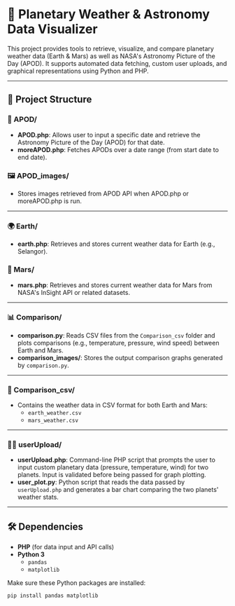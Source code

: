 # 🌌 Planetary Weather & Astronomy Data Visualizer

This project provides tools to retrieve, visualize, and compare planetary weather data (Earth & Mars) as well as NASA's Astronomy Picture of the Day (APOD). It supports automated data fetching, custom user uploads, and graphical representations using Python and PHP.

---

## 📁 Project Structure

### 🔭 APOD/

- **APOD.php**: Allows user to input a specific date and retrieve the Astronomy Picture of the Day (APOD) for that date.
- **moreAPOD.php**: Fetches APODs over a date range (from start date to end date).

### 🖼 APOD_images/

- Stores images retrieved from APOD API when APOD.php or moreAPOD.php is run.

---

### 🌍 Earth/

- **earth.php**: Retrieves and stores current weather data for Earth (e.g., Selangor).

### 🔴 Mars/

- **mars.php**: Retrieves and stores current weather data for Mars from NASA's InSight API or related datasets.

---

### 📊 Comparison/

- **comparison.py**: Reads CSV files from the `Comparison_csv` folder and plots comparisons (e.g., temperature, pressure, wind speed) between Earth and Mars.
- **comparison_images/**: Stores the output comparison graphs generated by `comparison.py`.

---

### 📂 Comparison_csv/

- Contains the weather data in CSV format for both Earth and Mars:
  - `earth_weather.csv`
  - `mars_weather.csv`

---

### 🧑‍🚀 userUpload/

- **userUpload.php**: Command-line PHP script that prompts the user to input custom planetary data (pressure, temperature, wind) for two planets. Input is validated before being passed for graph plotting.
- **user_plot.py**: Python script that reads the data passed by `userUpload.php` and generates a bar chart comparing the two planets' weather stats.

---

## 🛠 Dependencies

- **PHP** (for data input and API calls)
- **Python 3**
  - `pandas`
  - `matplotlib`

Make sure these Python packages are installed:

```bash
pip install pandas matplotlib
```
